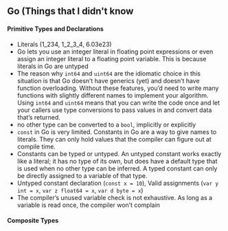 ## Go (Things that I didn't know

#### Primitive Types and Declarations
* Literals (1_234, 1_2_3_4, 6.03e23)
* Go lets you use an integer literal in floating point expressions or even assign an integer literal to a floating point variable. This is because literals in Go are untyped
* The reason why `int64` and `uint64` are the idiomatic choice in this situation is that Go doesn’t have generics (yet) and doesn’t have function overloading. Without these features, you’d need to write many functions with slightly different names to implement your algorithm. Using `int64` and `uint64` means that you can write the code once and let your callers use type conversions to pass values in and convert data that’s returned.
* no other type can be converted to a `bool`, implicitly or explicitly
* `const` in Go is very limited. Constants in Go are a way to give names to literals. They can only hold values that the compiler can figure out at compile time.
* Constants can be typed or untyped. An untyped constant works exactly like a literal; it has no type of its own, but does have a default type that is used when no other type can be inferred. A typed constant can only be directly assigned to a variable of that type.
* Untyped constant declaration (`const x = 10`), Valid assignments (`var y int = x`, `var z float64 = x`, `var d byte = x`)
* The compiler’s unused variable check is not exhaustive. As long as a variable is read once, the compiler won’t complain

#### Composite Types
